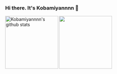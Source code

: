 ### Hi there. It's Kobamiyannnn 👋

<div href="https://github.com/anuraghazra/github-readme-stats">
  <img height="170" align="left" src="https://github-readme-stats-clone-7ygl.vercel.app/api?username=Kobamiyannnn&show_icons=true&exclude_repo=github-readme-stats-clone&include_all_commits=true&count_private=true&theme=vue-dark&hide_border=true" alt="Kobamiyannnn's github stats"/>
</div>
<a href="https://github.com/anuraghazra/github-readme-stats">
  <img height="170" align="left" src="https://github-readme-stats-clone-7ygl.vercel.app/api/top-langs/?username=Kobamiyannnn&hide=Makefile&exclude_repo=github-readme-stats-clone,dotfiles&langs_count=10&layout=compact&theme=vue-dark&hide_border=true"/>
</a>
